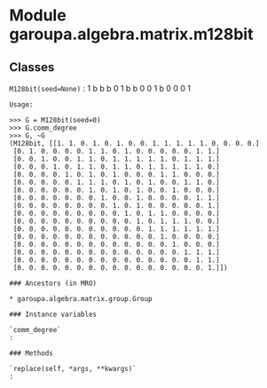 Module garoupa.algebra.matrix.m128bit
=====================================

Classes
-------

`M128bit(seed=None)`
:   1 b b b
    0 1 b b
    0 0 1 b
    0 0 0 1
    
    Usage:
    
    >>> G = M128bit(seed=0)
    >>> G.comm_degree
    >>> G, ~G
    (M128bit, [[1. 1. 0. 1. 0. 1. 0. 0. 1. 1. 1. 1. 1. 0. 0. 0. 0.]
     [0. 1. 0. 0. 0. 0. 1. 1. 0. 1. 0. 0. 0. 0. 0. 1. 1.]
     [0. 0. 1. 0. 0. 1. 1. 0. 1. 1. 1. 1. 1. 0. 1. 1. 1.]
     [0. 0. 0. 1. 0. 1. 1. 0. 1. 1. 0. 1. 1. 1. 1. 1. 0.]
     [0. 0. 0. 0. 1. 0. 1. 0. 1. 0. 0. 0. 1. 1. 0. 0. 0.]
     [0. 0. 0. 0. 0. 1. 1. 1. 0. 1. 0. 1. 0. 0. 1. 1. 0.]
     [0. 0. 0. 0. 0. 0. 1. 0. 1. 0. 1. 0. 0. 1. 0. 0. 0.]
     [0. 0. 0. 0. 0. 0. 0. 1. 0. 0. 1. 0. 0. 0. 0. 1. 1.]
     [0. 0. 0. 0. 0. 0. 0. 0. 1. 0. 1. 0. 0. 0. 0. 0. 1.]
     [0. 0. 0. 0. 0. 0. 0. 0. 0. 1. 0. 1. 1. 0. 0. 0. 0.]
     [0. 0. 0. 0. 0. 0. 0. 0. 0. 0. 1. 0. 1. 1. 1. 0. 0.]
     [0. 0. 0. 0. 0. 0. 0. 0. 0. 0. 0. 1. 1. 1. 1. 1. 1.]
     [0. 0. 0. 0. 0. 0. 0. 0. 0. 0. 0. 0. 1. 0. 0. 0. 0.]
     [0. 0. 0. 0. 0. 0. 0. 0. 0. 0. 0. 0. 0. 1. 0. 0. 0.]
     [0. 0. 0. 0. 0. 0. 0. 0. 0. 0. 0. 0. 0. 0. 1. 1. 1.]
     [0. 0. 0. 0. 0. 0. 0. 0. 0. 0. 0. 0. 0. 0. 0. 1. 1.]
     [0. 0. 0. 0. 0. 0. 0. 0. 0. 0. 0. 0. 0. 0. 0. 0. 1.]])

    ### Ancestors (in MRO)

    * garoupa.algebra.matrix.group.Group

    ### Instance variables

    `comm_degree`
    :

    ### Methods

    `replace(self, *args, **kwargs)`
    :